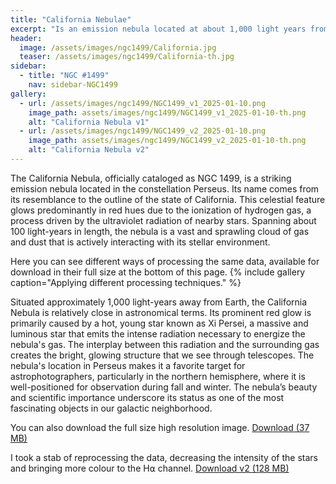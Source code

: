 ```yaml
---
title: "California Nebulae"
excerpt: "Is an emission nebula located at about 1,000 light years from Earth."
header:
  image: /assets/images/ngc1499/California.jpg
  teaser: /assets/images/ngc1499/California-th.jpg
sidebar:
  - title: "NGC #1499"
    nav: sidebar-NGC1499
gallery:
  - url: /assets/images/ngc1499/NGC1499_v1_2025-01-10.png
    image_path: assets/images/ngc1499/NGC1499_v1_2025-01-10-th.png
    alt: "California Nebula v1"
  - url: /assets/images/ngc1499/NGC1499_v2_2025-01-10.png
    image_path: assets/images/ngc1499/NGC1499_v2_2025-01-10-th.png
    alt: "California Nebula v2"
---
```


The California Nebula, officially cataloged as NGC 1499, is a striking emission nebula located in the constellation Perseus. Its name comes from its resemblance to the outline of the state of California. This celestial feature glows predominantly in red hues due to the ionization of hydrogen gas, a process driven by the ultraviolet radiation of nearby stars. Spanning about 100 light-years in length, the nebula is a vast and sprawling cloud of gas and dust that is actively interacting with its stellar environment.

Here you can see different ways of processing the same data, available for download in their full size at the bottom of this page.
{% include gallery caption="Applying different processing techniques." %}

Situated approximately 1,000 light-years away from Earth, the California Nebula is relatively close in astronomical terms. Its prominent red glow is primarily caused by a hot, young star known as Xi Persei, a massive and luminous star that emits the intense radiation necessary to energize the nebula's gas. The interplay between this radiation and the surrounding gas creates the bright, glowing structure that we see through telescopes. The nebula's location in Perseus makes it a favorite target for astrophotographers, particularly in the northern hemisphere, where it is well-positioned for observation during fall and winter. The nebula’s beauty and scientific importance underscore its status as one of the most fascinating objects in our galactic neighborhood.


You can also download the full size high resolution image.
<a href="https://www.costel.me/assets/images/ngc1499/NGC1499-California-v1.png" class="btn btn--success" download>Download (37 MB)
</a>

I took a stab of reprocessing the data, decreasing the intensity of the stars and bringing more colour to the H⍺ channel. 
<a href="https://www.costel.me/assets/images/ngc1499/NGC1499-California-v2.png" class="btn btn--success" download>Download v2 (128 MB)
</a>
